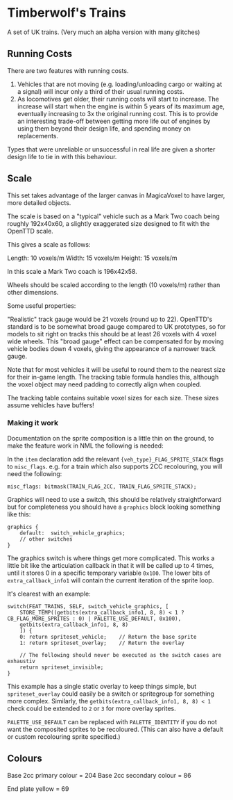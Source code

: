 # Timberwolf's Trains

A set of UK trains. (Very much an alpha version with many glitches)

## Running Costs

There are two features with running costs.

1. Vehicles that are not moving (e.g. loading/unloading cargo or waiting at a signal) will incur
   only a third of their usual running costs.
2. As locomotives get older, their running costs will start to increase. The increase will start when
   the engine is within 5 years of its maximum age, eventually increasing to 3x the original running
   cost. This is to provide an interesting trade-off between getting more life out of engines by using
   them beyond their design life, and spending money on replacements.

Types that were unreliable or unsuccessful in real life are given a shorter design life to tie in
with this behaviour.

## Scale

This set takes advantage of the larger canvas in MagicaVoxel to have larger, more detailed objects.

The scale is based on a "typical" vehicle such as a Mark Two coach being roughly 192x40x60, a slightly exaggerated size
designed to fit with the OpenTTD scale.

This gives a scale as follows:

Length: 10 voxels/m
Width:  15 voxels/m
Height: 15 voxels/m

In this scale a Mark Two coach is 196x42x58.

Wheels should be scaled according to the length (10 voxels/m) rather than other dimensions.

Some useful properties:

"Realistic" track gauge would be 21 voxels (round up to 22). OpenTTD's standard is to be somewhat broad gauge compared to
UK prototypes, so for models to sit right on tracks this should be at least 26 voxels with 4 voxel wide wheels. This 
"broad gauge" effect can be compensated for by moving vehicle bodies down 4 voxels, giving the appearance of a narrower
track gauge.

Note that for most vehicles it will be useful to round them to the nearest size for their in-game length. The tracking
table formula handles this, although the voxel object may need padding to correctly align when coupled.

The tracking table contains suitable voxel sizes for each size. These sizes assume vehicles have buffers!

### Making it work

Documentation on the sprite composition is a little thin on the ground, to make the feature work in NML the 
following is needed:

In the `item` declaration add the relevant `{veh_type}_FLAG_SPRITE_STACK` flags to `misc_flags`. e.g. for a
train which also supports 2CC recolouring, you will need the following:

```
misc_flags: bitmask(TRAIN_FLAG_2CC, TRAIN_FLAG_SPRITE_STACK);
```

Graphics will need to use a switch, this should be relatively straightforward but for completeness you
should have a `graphics` block looking something like this:

```
graphics {
    default:  switch_vehicle_graphics;
    // other switches
}
```

The graphics switch is where things get more complicated. This works a little bit like the articulation
callback in that it will be called up to 4 times, until it stores 0 in a specific temporary variable `0x100`. 
The lower bits of `extra_callback_info1` will contain the current iteration of the sprite loop.

It's clearest with an example:

```
switch(FEAT_TRAINS, SELF, switch_vehicle_graphics, [
    STORE_TEMP((getbits(extra_callback_info1, 8, 8) < 1 ? CB_FLAG_MORE_SPRITES : 0) | PALETTE_USE_DEFAULT, 0x100),
    getbits(extra_callback_info1, 8, 8)
    ]) {
    0: return spriteset_vehicle;    // Return the base sprite
    1: return spriteset_overlay;    // Return the overlay

    // The following should never be executed as the switch cases are exhaustiv
    return spriteset_invisible;
}
```

This example has a single static overlay to keep things simple, but `spriteset_overlay` could easily be a switch
or spritegroup for something more complex. Similarly,  the `getbits(extra_callback_info1, 8, 8) < 1` check could
be extended to `2` or `3` for more overlay sprites.

`PALETTE_USE_DEFAULT` can be replaced with `PALETTE_IDENTITY` if you do not want the composited sprites to be
recoloured. (This can also have a default or custom recolouring sprite specified.)

## Colours

Base 2cc primary colour = 204
Base 2cc secondary colour = 86

End plate yellow = 69
